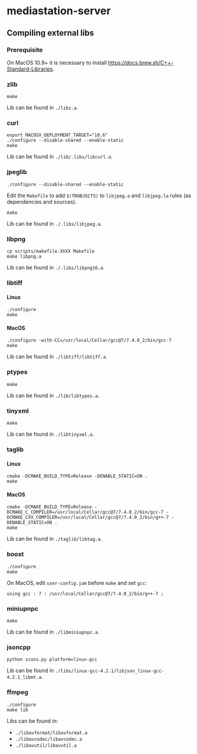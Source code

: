 # mediastation-server

## Compiling external libs

### Prerequisite

On MacOS 10.9+ it is necessary to install https://docs.brew.sh/C++-Standard-Libraries.

### zlib
```
make
```
Lib can be found in `./libz.a`.


### curl
```
export MACOSX_DEPLOYMENT_TARGET="10.6"
./configure --disable-shared --enable-static
make
```
Lib can be found in `./lib/.libs/libcurl.a`.

### jpeglib
```
./configure --disable-shared --enable-static
```
Edit the `Makefile` to add `$(TROBJECTS)` to `libjpeg.a` and `libjpeg.la` rules (as dependencies and sources).
```
make
```
Lib can be found in `./.libs/libjpeg.a`.

### libpng
```
cp scripts/makefile.XXXX Makefile
make libpng.a
```
Lib can be found in `./.libs/libpng16.a`.

### libtiff

#### Linux
```
./configure
make
```
#### MacOS
```
./configure -with-CC=/usr/local/Cellar/gcc@7/7.4.0_2/bin/gcc-7
make
```
Lib can be found in `./libtiff/libtiff.a`.

### ptypes
```
make
```
Lib can be found in `./lib/libtypes.a`.

### tinyxml
```
make
```
Lib can be found in `./libtinyxml.a`.

### taglib

#### Linux
```
cmake -DCMAKE_BUILD_TYPE=Release -DENABLE_STATIC=ON .
make
```

#### MacOS
```
cmake -DCMAKE_BUILD_TYPE=Release -DCMAKE_C_COMPILER=/usr/local/Cellar/gcc@7/7.4.0_2/bin/gcc-7 -DCMAKE_CXX_COMPILER=/usr/local/Cellar/gcc@7/7.4.0_2/bin/g++-7 -DENABLE_STATIC=ON .
make
```

Lib can be found in `./taglib/libtag.a`.

### boost
```
./configure
make
```

On MacOS, edit `user-config.jam` before `make` and set `gcc`:
```
using gcc : 7 : /usr/local/Cellar/gcc@7/7.4.0_2/bin/g++-7 ;
```


### miniupnpc
```
make
```
Lib can be found in `./libminiupnpc.a`.

### jsoncpp
```
python scons.py platform=linux-gcc
```
Lib can be found in `./libs/linux-gcc-4.2.1/libjson_linux-gcc-4.2.1_libmt.a`.

### ffmpeg
```
./configure
make lib
```
Libs can be found in:
  - `./libavformat/libavformat.a` 
  - `./libavcodec/libavcodec.a`
  - `./libavutil/libavutil.a`

